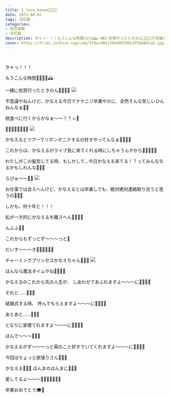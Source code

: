```yaml
---
title: I_love_kanae👭🏼💓💓
date: 2023-08-01
tags: 涼花萌
categories: 
- 成员博客
- 涼花萌
description: きゃっ！！！もうこんな時間🏃‍♀️🏃‍♀️🕰️一緒に佐賀行ったときのん👭🏼💓💓不思議やねんけど、かなえる今日でナナニジ卒業やのに、全然そんな気しいひんねんなぁ🫨🫨...
cover: https://files.zzzhxxx.top/img/3f0acd04139eb95f0014f5bb04cad.jpg 
---
```


        ﻿




きゃっ！！！

もうこんな時間🏃‍♀️🏃‍♀️🕰️





一緒に佐賀行ったときのん👭🏼💓💓
![](https://files.zzzhxxx.top/img/3f0acd04139eb95f0014f5bb04cad.jpg)






不思議やねんけど、かなえる今日でナナニジ卒業やのに、全然そんな気しいひんねんなぁ🫨🫨





桃食べに行くからかなぁ〜〜？？☺️🍑








🎀👱🏻‍♀️👱🏻‍♀️🎀
![](https://files.zzzhxxx.top/img/3f0acd04139eb95f0014f5bb04cad-01.jpg)




かなえるとツアーでリボンポニテするの好きやってんなぁ🎀👱🏻‍♀️




これからは、かなえるがライブ見に来てくれる時にしちゃうんやから🧚🏻‍♀️🌷💓





わたしがこの髪型してる時、もしかして…今日かなえる来てる！？ってみんななるかもしれんな🤣💓💓







らびゅ〜〜🌷🌷
![](https://files.zzzhxxx.top/img/3f0acd04139eb95f0014f5bb04cad-02.jpg)












お仕事では会えへんけど、かなえるとは卒業しても、絶対絶対連絡取り合うと思うの🥰💓💓



しかも、何十年と！！！



私が一方的にかなえるを離さへん👭🏼💓💓




んふふ🤭💓









これからもずっとず〜〜〜っと💓

だいす〜〜〜き🥰🥰💓💓💓💓


チャーミングプリンセスかなえちゃん👸🏼💓
![](https://files.zzzhxxx.top/img/3f0acd04139eb95f0014f5bb04cad-03.jpg)









ほんなら魔法タイムやね🧚🏻‍♀️💓





かなえるのこれから先の人生が、
しあわせであふれますよ〜〜〜に🧚🏻‍♀️💫










それと……🧚🏻‍♀️



結婚式する時、
呼んでもらえますよ〜〜〜に🧚🏻‍♀️💫






あとあと……🧚🏻‍♀️


となりに家建てれますよ〜〜〜に🧚🏻‍♀️💫








ほんで〜〜〜🧚🏻‍♀️


かなえるがず〜〜〜っと萌のこと好きでいてくれますよ〜〜〜に🧚🏻‍♀️💫






今回はちょっと欲張りさん🤏🏻💓









かなえる💓💓💓
ほんまのほんまに🥰💓💓



愛してるよ〜〜〜🤗🤗💓💓💓💓💓




卒業おめでとう🎓🌷


